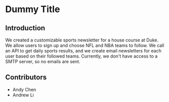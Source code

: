 # Dummy Title

## Introduction
We created a customizable sports newsletter for a house course at Duke. We allow users to sign up and choose NFL and NBA teams to follow. We call an API to get daily sports results, and we create email newsletters for each user based on their followed teams. Currently, we don't have access to a SMTP server, so no emails are sent. 

## Contributors
- Andy Chen
- Andrew Li

